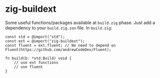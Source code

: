 # zig-buildext
Some useful functions/packages available at `build.zig` phase.
Just add a dependency to your `build.zig.zon` file.
In `build.zig`:
```zig
const std = @import("std");
const ext = @import("zig-buildext");
const fluent = ext.fluent; // No need to depend on Fluent(https://github.com/andrewCodeDev/Fluent);

fn build(b: *std.Build) void {
    // use ext functions
    // use fluent
}
```